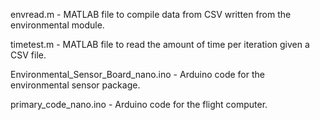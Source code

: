 envread.m - MATLAB file to compile data from CSV written from the environmental module.

timetest.m - MATLAB file to read the amount of time per iteration given a CSV file.

Environmental_Sensor_Board_nano.ino - Arduino code for the environmental sensor package.

primary_code_nano.ino - Arduino code for the flight computer.
